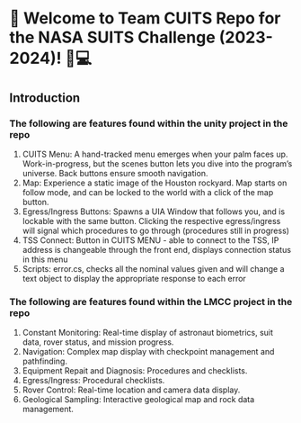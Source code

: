 # 🦁 Welcome to Team CUITS Repo for the NASA SUITS Challenge (2023-2024)! 🚀💻

## Introduction
### The following are features found within the unity project in the repo 
1. CUITS Menu: A hand-tracked menu emerges when your palm faces up. Work-in-progress, but the scenes button lets you dive into the program’s universe. Back buttons ensure smooth navigation. 
2. Map: Experience a static image of the Houston rockyard. Map starts on follow mode, and can be locked to the world with a click of the map button.
3. Egress/Ingress Buttons: Spawns a UIA Window that follows you, and is lockable with the same button. Clicking the respective egress/ingress will signal which procedures to go through (procedures still in progress)
4. TSS Connect: Button in CUITS MENU - able to connect to the TSS, IP address is changeable through the front end, displays connection status in this menu
5. Scripts: error.cs, checks all the nominal values given and will change a text object to display the appropriate response to each error
   

### The following are features found within the LMCC project in the repo 
1. Constant Monitoring: Real-time display of astronaut biometrics, suit data, rover status, and mission progress.
2. Navigation: Complex map display with checkpoint management and pathfinding.
3. Equipment Repait and Diagnosis: Procedures and checklists.
4. Egress/Ingress: Procedural checklists.
5. Rover Control: Real-time location and camera data display.
6. Geological Sampling: Interactive geological map and rock data management.
